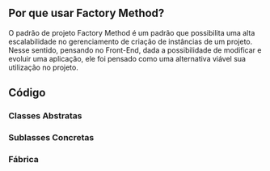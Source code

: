 ## Por que usar Factory Method?

O padrão de projeto Factory Method é um padrão que possibilita uma alta escalabilidade no gerenciamento de criação de instâncias de um projeto. Nesse sentido, pensando no Front-End, dada a possibilidade de modificar e evoluir uma aplicação, ele foi pensado como uma alternativa viável sua utilização no projeto.

## Código

### Classes Abstratas

### Sublasses Concretas

### Fábrica
